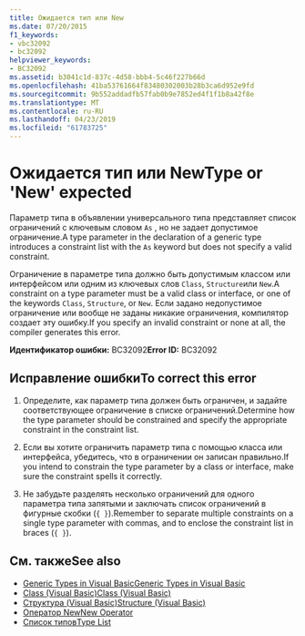 ```yaml
---
title: Ожидается тип или New
ms.date: 07/20/2015
f1_keywords:
- vbc32092
- bc32092
helpviewer_keywords:
- BC32092
ms.assetid: b3041c1d-837c-4d58-bbb4-5c46f227b66d
ms.openlocfilehash: 41ba53761664f83480302003b28b3ca6d952e9fd
ms.sourcegitcommit: 9b552addadfb57fab0b9e7852ed4f1f1b8a42f8e
ms.translationtype: MT
ms.contentlocale: ru-RU
ms.lasthandoff: 04/23/2019
ms.locfileid: "61783725"
---
```

# <a name="type-or-new-expected"></a><span data-ttu-id="f3b7a-102">Ожидается тип или New</span><span class="sxs-lookup"><span data-stu-id="f3b7a-102">Type or 'New' expected</span></span>
<span data-ttu-id="f3b7a-103">Параметр типа в объявлении универсального типа представляет список ограничений с ключевым словом `As` , но не задает допустимое ограничение.</span><span class="sxs-lookup"><span data-stu-id="f3b7a-103">A type parameter in the declaration of a generic type introduces a constraint list with the `As` keyword but does not specify a valid constraint.</span></span>  
  
 <span data-ttu-id="f3b7a-104">Ограничение в параметре типа должно быть допустимым классом или интерфейсом или одним из ключевых слов `Class`, `Structure`или `New`.</span><span class="sxs-lookup"><span data-stu-id="f3b7a-104">A constraint on a type parameter must be a valid class or interface, or one of the keywords `Class`, `Structure`, or `New`.</span></span> <span data-ttu-id="f3b7a-105">Если задано недопустимое ограничение или вообще не заданы никакие ограничения, компилятор создает эту ошибку.</span><span class="sxs-lookup"><span data-stu-id="f3b7a-105">If you specify an invalid constraint or none at all, the compiler generates this error.</span></span>  
  
 <span data-ttu-id="f3b7a-106">**Идентификатор ошибки:** BC32092</span><span class="sxs-lookup"><span data-stu-id="f3b7a-106">**Error ID:** BC32092</span></span>  
  
## <a name="to-correct-this-error"></a><span data-ttu-id="f3b7a-107">Исправление ошибки</span><span class="sxs-lookup"><span data-stu-id="f3b7a-107">To correct this error</span></span>  
  
1. <span data-ttu-id="f3b7a-108">Определите, как параметр типа должен быть ограничен, и задайте соответствующее ограничение в списке ограничений.</span><span class="sxs-lookup"><span data-stu-id="f3b7a-108">Determine how the type parameter should be constrained and specify the appropriate constraint in the constraint list.</span></span>  
  
2. <span data-ttu-id="f3b7a-109">Если вы хотите ограничить параметр типа с помощью класса или интерфейса, убедитесь, что в ограничении он записан правильно.</span><span class="sxs-lookup"><span data-stu-id="f3b7a-109">If you intend to constrain the type parameter by a class or interface, make sure the constraint spells it correctly.</span></span>  
  
3. <span data-ttu-id="f3b7a-110">Не забудьте разделять несколько ограничений для одного параметра типа запятыми и заключать список ограничений в фигурные скобки (`{ }`).</span><span class="sxs-lookup"><span data-stu-id="f3b7a-110">Remember to separate multiple constraints on a single type parameter with commas, and to enclose the constraint list in braces (`{ }`).</span></span>  
  
## <a name="see-also"></a><span data-ttu-id="f3b7a-111">См. также</span><span class="sxs-lookup"><span data-stu-id="f3b7a-111">See also</span></span>

- [<span data-ttu-id="f3b7a-112">Generic Types in Visual Basic</span><span class="sxs-lookup"><span data-stu-id="f3b7a-112">Generic Types in Visual Basic</span></span>](../../visual-basic/programming-guide/language-features/data-types/generic-types.md)
- [<span data-ttu-id="f3b7a-113">Class (Visual Basic)</span><span class="sxs-lookup"><span data-stu-id="f3b7a-113">Class (Visual Basic)</span></span>](../../visual-basic/language-reference/statements/class-statement.md)
- [<span data-ttu-id="f3b7a-114">Структура (Visual Basic)</span><span class="sxs-lookup"><span data-stu-id="f3b7a-114">Structure (Visual Basic)</span></span>](../../visual-basic/language-reference/statements/structure-statement.md)
- [<span data-ttu-id="f3b7a-115">Оператор New</span><span class="sxs-lookup"><span data-stu-id="f3b7a-115">New Operator</span></span>](../../visual-basic/language-reference/operators/new-operator.md)
- [<span data-ttu-id="f3b7a-116">Список типов</span><span class="sxs-lookup"><span data-stu-id="f3b7a-116">Type List</span></span>](../../visual-basic/language-reference/statements/type-list.md)
